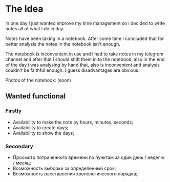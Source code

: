 # The Idea
In one day I just wanted improve my time management so i decided to write notes all of what i do in day.

Notes have been taking in a notebook. After some time I concluded that for better analysis the notes in the notebook isn't enough.

The notebook is inconvenient in use and i had to take notes in my telegram channel and after that i should shift them in to the notebook, also in the end of the day i was analysing by hand that, also is inconvenient and analysis couldn't be faithful enough.
I guess disadvantages are obvious.

Photos of the notebook:
(soon)

## Wanted functional

### Firstly

- Availability to make the note by hours, minutes, seconds;
- Availability to create days;
- Availability to show the days;

### Secondary
- Просмотр потраченного времени по пунктам за один день / неделю / месяц;
- Возможность выборки за определенный срок;
- Возможность расставления хронологического порядка;